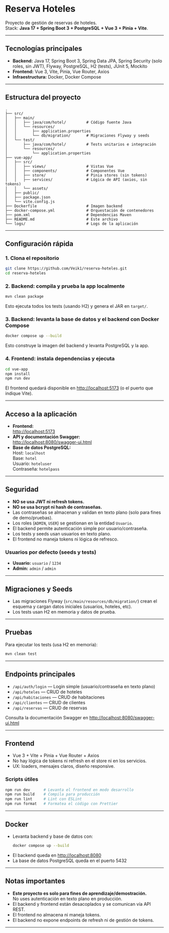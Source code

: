 # Reserva Hoteles

Proyecto de gestión de reservas de hoteles.  
Stack: **Java 17 + Spring Boot 3 + PostgreSQL + Vue 3 + Pinia + Vite**.

---

## Tecnologías principales

- **Backend:** Java 17, Spring Boot 3, Spring Data JPA, Spring Security (solo roles, sin JWT), Flyway, PostgreSQL, H2 (tests), JUnit 5, Mockito
- **Frontend:** Vue 3, Vite, Pinia, Vue Router, Axios
- **Infraestructura:** Docker, Docker Compose

---

## Estructura del proyecto

```
.
├── src/
│   ├── main/
│   │   ├── java/com/hotel/         # Código fuente Java
│   │   └── resources/
│   │       ├── application.properties
│   │       └── db/migration/       # Migraciones Flyway y seeds
│   └── test/
│       ├── java/com/hotel/         # Tests unitarios e integración
│       └── resources/
│           └── application.properties
├── vue-app/
│   ├── src/
│   │   ├── views/                  # Vistas Vue
│   │   ├── components/             # Componentes Vue
│   │   ├── store/                  # Pinia stores (sin tokens)
│   │   ├── services/               # Lógica de API (axios, sin tokens)
│   │   └── assets/
│   ├── public/
│   ├── package.json
│   └── vite.config.js
├── Dockerfile                      # Imagen backend
├── docker-compose.yml              # Orquestación de contenedores
├── pom.xml                         # Dependencias Maven
├── README.md                       # Este archivo
└── logs/                           # Logs de la aplicación
```

---

## Configuración rápida

### 1. Clona el repositorio

```sh
git clone https://github.com/Veik1/reserva-hoteles.git
cd reserva-hoteles
```

### 2. Backend: compila y prueba la app localmente

```sh
mvn clean package
```
Esto ejecuta todos los tests (usando H2) y genera el JAR en `target/`.

### 3. Backend: levanta la base de datos y el backend con Docker Compose

```sh
docker compose up --build
```
Esto construye la imagen del backend y levanta PostgreSQL y la app.

### 4. Frontend: instala dependencias y ejecuta

```sh
cd vue-app
npm install
npm run dev
```
El frontend quedará disponible en [http://localhost:5173](http://localhost:5173) (o el puerto que indique Vite).

---

## Acceso a la aplicación

- **Frontend:**  
  [http://localhost:5173](http://localhost:5173)
- **API y documentación Swagger:**  
  [http://localhost:8080/swagger-ui.html](http://localhost:8080/swagger-ui.html)
- **Base de datos PostgreSQL:**  
  Host: `localhost`  
  Base: `hotel`  
  Usuario: `hoteluser`  
  Contraseña: `hotelpass`

---

## Seguridad

- **NO se usa JWT ni refresh tokens.**
- **NO se usa bcrypt ni hash de contraseñas.**
- Las contraseñas se almacenan y validan en texto plano (solo para fines de demo/pruebas).
- Los roles (`ADMIN`, `USER`) se gestionan en la entidad `Usuario`.
- El backend permite autenticación simple por usuario/contraseña.
- Los tests y seeds usan usuarios en texto plano.
- El frontend no maneja tokens ni lógica de refresco.

### Usuarios por defecto (seeds y tests)

- **Usuario:** `usuario` / `1234`
- **Admin:** `admin` / `admin`

---

## Migraciones y Seeds

- Las migraciones Flyway (`src/main/resources/db/migration/`) crean el esquema y cargan datos iniciales (usuarios, hoteles, etc).
- Los tests usan H2 en memoria y datos de prueba.

---

## Pruebas

Para ejecutar los tests (usa H2 en memoria):

```sh
mvn clean test
```

---

## Endpoints principales

- `/api/auth/login` — Login simple (usuario/contraseña en texto plano)
- `/api/hoteles` — CRUD de hoteles
- `/api/habitaciones` — CRUD de habitaciones
- `/api/clientes` — CRUD de clientes
- `/api/reservas` — CRUD de reservas

Consulta la documentación Swagger en [http://localhost:8080/swagger-ui.html](http://localhost:8080/swagger-ui.html)

---

## Frontend

- Vue 3 + Vite + Pinia + Vue Router + Axios
- No hay lógica de tokens ni refresh en el store ni en los servicios.
- UX: loaders, mensajes claros, diseño responsive.

### Scripts útiles

```sh
npm run dev      # Levanta el frontend en modo desarrollo
npm run build    # Compila para producción
npm run lint     # Lint con ESLint
npm run format   # Formatea el código con Prettier
```

---

## Docker

- Levanta backend y base de datos con:
  ```sh
  docker compose up --build
  ```
- El backend queda en [http://localhost:8080](http://localhost:8080)
- La base de datos PostgreSQL queda en el puerto 5432

---

## Notas importantes

- **Este proyecto es solo para fines de aprendizaje/demostración.**  
  No uses autenticación en texto plano en producción.
- El backend y frontend están desacoplados y se comunican vía API REST.
- El frontend no almacena ni maneja tokens.
- El backend no expone endpoints de refresh ni de gestión de tokens.

---
